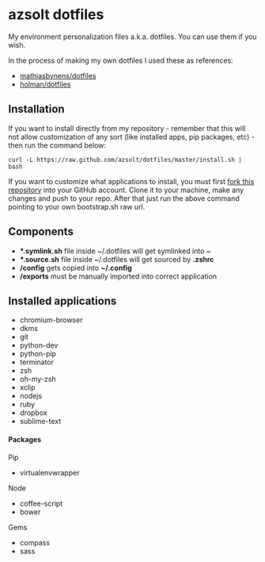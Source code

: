azsolt dotfiles
=
My environment personalization files a.k.a. dotfiles. You can use them if you wish.

In the process of making my own dotfiles I used these as references:

* [mathiasbynens/dotfiles](https://github.com/mathiasbynens/dotfiles)
* [holman/dotfiles](https://github.com/holman/dotfiles)

## Installation

If you want to install directly from my repository - remember that this will not allow customization of any sort (like installed apps, pip packages, etc) - then run the command below:

``curl -L https://raw.github.com/azsolt/dotfiles/master/install.sh | bash``

If you want to customize what applications to install, you must first [fork this repository](https://github.com/azsolt/dotfiles/fork) into your GitHub account. Clone it to your machine, make any changes and push to your repo.
After that just run the above command pointing to your own bootstrap.sh raw url.

## Components 

* __*.symlink.sh__ file inside ~/.dotfiles will get symlinked into ~
* __*.source.sh__ file inside ~/.dotfiles will get sourced by __.zshrc__
* __/config__ gets copied into __~/.config__
* __/exports__ must be manually imported into correct application

## Installed applications

* chromium-browser
* dkms
* git
* python-dev
* python-pip
* terminator
* zsh
* oh-my-zsh
* xclip
* nodejs
* ruby
* dropbox
* sublime-text

#### Packages

Pip
* virtualenvwrapper

Node
* coffee-script
* bower

Gems
* compass
* sass




